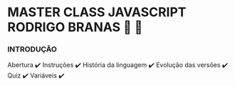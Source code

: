 # MASTER CLASS JAVASCRIPT RODRIGO BRANAS :rocket: :page_with_curl:

### INTRODUÇÃO

Abertura :heavy_check_mark:
Instruções :heavy_check_mark:
História da linguagem :heavy_check_mark:
Evolução das versões :heavy_check_mark:
Quiz :heavy_check_mark:
Variáveis :heavy_check_mark:




